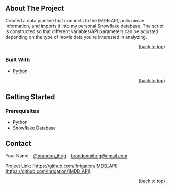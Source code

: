 <!-- ABOUT THE PROJECT -->
## About The Project

Created a data pipeline that connects to the IMDB API, pulls movie information, and imports it into my personal Snowflake database. The script is constructed so that different  variables/API parameters can be adjusted depending on the type of movie data you're interested in analyzing. 
<p align="right">(<a href="#top">back to top</a>)</p>



### Built With

* [Python](https://www.python.org/)

<p align="right">(<a href="#top">back to top</a>)</p>



<!-- GETTING STARTED -->
## Getting Started

### Prerequisites

* Python
* Snowflake Database

<!-- CONTACT -->
## Contact

Your Name - [@brandon_ihrig](https://twitter.com/brandon_ihrig) - brandonmihrig@gmail.com

Project Link: [https://github.com/Ihrigation/IMDB_API](https://github.com/Ihrigation/IMDB_API)

<p align="right">(<a href="#top">back to top</a>)</p>
